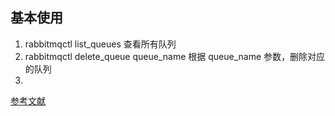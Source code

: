 ## 基本使用
1. rabbitmqctl list_queues 查看所有队列
2. rabbitmqctl delete_queue queue_name 根据 queue_name 参数，删除对应的队列
3. 

[参考文献](https://juejin.cn/post/7132268340541653005)